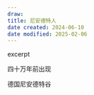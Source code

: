 ```yaml
---
draw:
title: 尼安德特人
date created: 2024-06-10
date modified: 2025-02-06
---
```


excerpt

<!-- more -->

四十万年前出现

德国尼安德特谷
